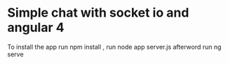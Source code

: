# Simple chat  with  socket  io  and  angular 4

To  install  the app  run npm install , run  node  app server.js afterword run  ng serve



